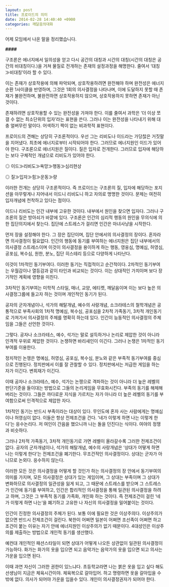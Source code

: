 ```yaml
---
layout: post
title: 프로이드의 의미
date: 2014-02-28 14:40:40 +0900
categories: 깨달음의대화
---
```

  


어제 모임에서 나온 말을 정리했습니다.

  


**####**

  


구조론은 에너지에서 일의성을 얻고 다시 공간의 대칭과 시간의 대칭(시간의 대칭은 공간의 비대칭이다.)을 거쳐 물질로 전개하는 존재의 설정과정을 해명한다. 줄여서 ‘대칭≫비대칭’이라 할 수 있다. 

  


이는 존재가 상호작용에 의해 파악되며, 상호작용하려면 완전해야 하며 완전성은 에너지 순환 1사이클을 반영하며, 그것은 1회의 의사결정을 나타나며, 이에 도달하지 못할 때 존재가 불완전하며, 불완전하면 상호작용하지 않으며, 상호작용하지 못하면 존재가 아닌 것이다. 

  


존재하려면 상호작용할 수 있는 완전성을 가져야 한다. 이를 줄여서 과학은 ‘더 이상 쪼갤 수 없는 최소단위의 입자’라는 표현을 쓴다. 그러나 이는 완전성을 나타내기 위해 대충 얼버무린 말이다. 어색하기 짝이 없는 비과학적 표현이다. 

  


프로이드의 견해는 상당히 구조론적이다. 우선 그는 리비도나 이드라는 가당찮은 거짓말을 지어냈다. 최초에 에너지로부터 시작되어야 한다. 그러므로 에너지원인 이드가 있어야 한다. 구조론으로 에너지원은 질이다. 질은 입자로 전개한다. 그러므로 입자에 해당하는 보다 구체적인 개념으로 리비도가 있어야 한다. 

  


◎ 이드≫리비도≫욕망≫행동≫심리현상

◎ 질≫입자≫힘≫운동≫량  
  


이러한 전개는 상당히 구조론적이다. 즉 프로이드는 구조론의 질, 입자에 해당하는 포지션을 아무렇게나 지어내서 이드니 리비도니 하고 자의로 명명한 것이다. 문제는 여전히 입자개념에 천착하고 있다는 점이다. 

  


이드나 리비도는 인간 내부에 고유한 것이다. 내부에서 원인을 찾으면 입자다. 그러나 구조론의 질은 방아쇠가 바깥에 있다. 구조론은 인간의 심리적 행동의 원인을 무의식에 의한 집단의지에서 찾는다. 집단에 스트레스가 걸리면 인간은 마녀사냥을 시작한다. 

  


먼저 장을 설정해야 한다. 그 장은 집단이며, 집단 안에서의 의사결정의 장이다. 혼자라면 의사결정이 필요없다. 인간의 행동에 동기를 부여하는 에너지원은 집단 내부에서의 의사결정 스트레스이며 이것이 의사결정을 용이하게 하는 행동, 영웅심, 명예심, 허영심, 공포심, 복수심, 원한, 분노, 집단 히스테리 등으로 다양하게 나타난다. 

  


이것이 1차적인 동기부여다. 이러한 동기는 직접적이고 순간적이다. 2차적인 동기부여는 우월감이나 열등감과 같이 타인과 비교되는 것이다. 이는 상대적인 가치이며 보다 장기적인 계획에 영향을 미친다. 

  


3차적인 동기부여는 미학적 스타일, 매너, 교양, 에티켓, 깨달음이며 이는 보다 높은 의사결정그룹에 들고자 하는 것이며 개인적인 동기가 된다. 

  


공자의 군자개념이나, 석가의 해탈개념, 예수의 사랑개념, 소크라테스의 철학개념은 공통적으로 부족사회의 1차적 명예심, 복수심, 공포심을 2차적 가족동기, 3차적 개인동기로 가져가서 의사결정의 주체를 명확히 하는데 있다. 인간이 능동적인 의사결정의 주체임을 그들은 선언한 것이다. 

  


그렇다. 공자나 소크라테스, 예수, 석가는 말로 설득하거나 논리로 제압한 것이 아니라 인격적 우위로 제압한 것이다. 논쟁하면 바리새인이 이긴다. 그러나 논쟁은 1차적인 동기부여를 이용한다. 

  


정치적인 논쟁은 명예심, 허영심, 공포심, 복수심, 분노와 같은 부족적 동기부여를 중심으로 진행된다. 정치판에서 이를 잘 관찰할 수 있다. 정치판에서는 저급한 게임을 하는 자가 이긴다. 변희재가 이긴다. 

  


이때 공자나 소크라테스, 예수, 석가는 논쟁으로 격파하는 것이 아니라 더 높은 레벨의 판단기준을 들이대는 방법으로 그들의 논리게임을 무효화시킨다. 부족의 동기를 해체해 버리는 것이다. 그들은 까다로운 지식을 가르치는 자가 아니라 더 높은 레벨의 동기를 부여함으로써 인격적으로 제압한 자다. 

  


1차적인 동기는 반드시 부족이라는 대상이 있다. 무인도에 혼자 사는 사람에게는 명예심이나 허영심이 없다. 이들은 항상 전제조건을 건다. ‘네가 이렇게 하면 나는 이렇게 한다’는 응수논리다. 저 여인이 간음을 했으니까 나는 돌을 던진다는 식이다. 여야의 정쟁과 비슷하다.

  


그러나 2차적 가족동기, 3차적 개인동기로 가면 레벨이 올라갈수록 그러한 전제조건이 없다. 공자의 군자개념이나, 석가의 해탈개념, 예수의 사랑개념은 ‘상대가 어떻게 하면 나는 이렇게 한다’는 전제조건을 폐기한다. 무조건적인 의사결정이다. 상대는 군자가 아니므로 논외다. 응수하지 않는다. 

  


이러한 모든 것은 의사결정을 어떻게 할 것인가 하는 의사결정의 장 안에서 동기부여의 의미를 가지며, 모든 의사결정은 상대가 있는 게임이며, 그 상대는 부족이며 그 상대가 변화하므로 의사결정의 일관성을 잃게 되고, 그 때문에 스트레스를 받으며 그 스트레스가 인간에 동기를 부여하고, 인간은 합리적인 의사결정을 통해 일관된 의사결정을 하려고 하며, 그것은 그 부족적 동기를 가족화, 개인화 하는 것이다. 즉 전제조건이 걸린 ‘네가 이렇게 하면 나는’을 폐기하고 고유한 나 자신의 의사결정을 밀어붙이는 것이다. 

  


인간이 진정한 의사결정의 주체가 된다. 보통 이에 필요한 것은 이상주의다. 이상주의가 없으면 반드시 전제조건이 걸린다. 북한이 어쩌면 일본이 어쩌면 조선족이 어쩌면 하고 조건이 붙는 이유는 자기 안에 에너지원인 이상주의가 없기 때문이다. 4대성인은 이상주의를 제출하는 방법으로 개인적 동기를 생산했다. 

  


예컨대 개인적인 패션스타일이 되면 상대가 어떻게 나오든 상관없이 일관된 의사결정이 가능하다. 화가는 화가의 옷을 입으면 되고 음악가는 음악가의 옷을 입으면 되고 의사는 가운을 입으면 된다. 

  


이때 과연 자신이 그러한 권한이 있느냐다. 초등학교라면 나는 붉은 옷을 입고 싶다 해도 선생님이 지금은 체육시간이야. 체육복으로 갈아입어. 하고 명령하면 옷을 갈아입을 수 밖에 없다. 의사가 되어야 가운을 입을수 있다. 개인이 의사결정권자가 되어야 한다.